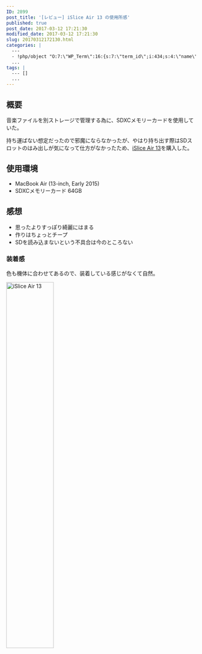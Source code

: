 ```yaml
---
ID: 2899
post_title: '[レビュー] iSlice Air 13 の使用所感'
published: true
post_date: 2017-03-12 17:21:30
modified_date: 2017-03-12 17:21:30
slug: 20170312172130.html
categories: |
  ---
  - !php/object "O:7:\"WP_Term\":16:{s:7:\"term_id\";i:434;s:4:\"name\";s:12:\"\u30EC\u30D3\u30E5\u30FC\";s:4:\"slug\";s:36:\"%e3%83%ac%e3%83%93%e3%83%a5%e3%83%bc\";s:10:\"term_group\";i:0;s:16:\"term_taxonomy_id\";i:442;s:8:\"taxonomy\";s:8:\"category\";s:11:\"description\";s:0:\"\";s:6:\"parent\";i:0;s:5:\"count\";i:5;s:6:\"filter\";s:3:\"raw\";s:6:\"cat_ID\";i:434;s:14:\"category_count\";i:5;s:20:\"category_description\";s:0:\"\";s:8:\"cat_name\";s:12:\"\u30EC\u30D3\u30E5\u30FC\";s:17:\"category_nicename\";s:36:\"%e3%83%ac%e3%83%93%e3%83%a5%e3%83%bc\";s:15:\"category_parent\";i:0;}"
  ...
tags: |
  --- []
  ...
---
```

<!--more-->

## 概要
音楽ファイルを別ストレージで管理する為に、SDXCメモリーカードを使用していた。

持ち運ばない想定だったので邪魔にならなかったが、やはり持ち出す際はSDスロットのはみ出しが気になって仕方がなかったため、[iSlice Air 13](https://www.amazon.co.jp/exec/obidos/ASIN/B00TTFOFEO/chafuso-22/ref=nosim/)を購入した。

## 使用環境

* MacBook Air (13-inch, Early 2015)
* SDXCメモリーカード 64GB

## 感想

* 思ったよりすっぽり綺麗にはまる
* 作りはちょっとチープ
* SDを読み込まないという不具合は今のところない

### 装着感

色も機体に合わせてあるので、装着している感じがなくて自然。

<img alt="iSlice Air 13" src="https://i.imgur.com/C7Vm3Nh.jpg" width="50%">
